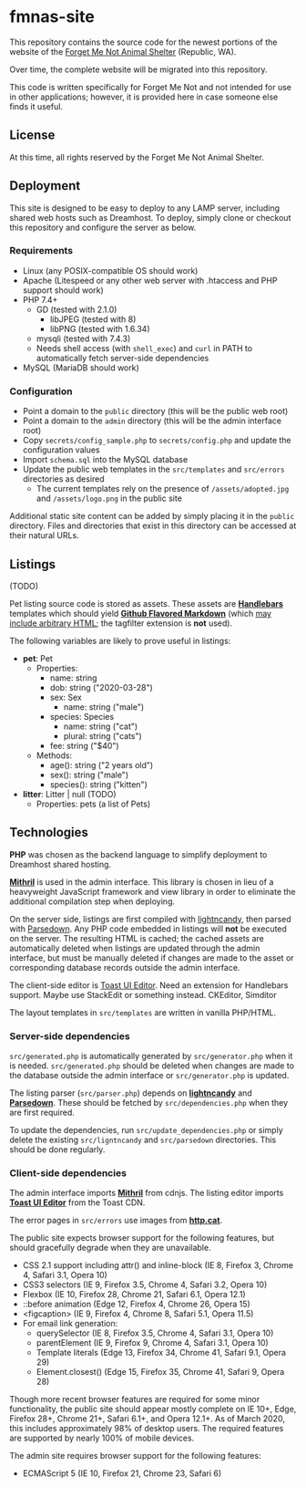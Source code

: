 # fmnas-site

This repository contains the source code for the newest portions of the 
website of the [Forget Me Not Animal Shelter](https://forgetmenotshelter.org) (Republic, WA).

Over time, the complete website will be migrated into this repository.

This code is written specifically for Forget Me Not and not intended for use in other applications;
however, it is provided here in case someone else finds it useful.

## License

At this time, all rights reserved by the Forget Me Not Animal Shelter.

## Deployment
This site is designed to be easy to deploy to any LAMP server, including shared web hosts such as Dreamhost.
To deploy, simply clone or checkout this repository and configure the server as below. 

### Requirements
* Linux (any POSIX-compatible OS should work)
* Apache (Litespeed or any other web server with .htaccess and PHP support should work)
* PHP 7.4+
    * GD (tested with 2.1.0)
        * libJPEG (tested with 8)
        * libPNG (tested with 1.6.34)
    * mysqli (tested with 7.4.3)
    * Needs shell access (with `shell_exec`) and `curl` in PATH to automatically fetch server-side dependencies
* MySQL (MariaDB should work)

### Configuration
* Point a domain to the `public` directory (this will be the public web root)
* Point a domain to the `admin` directory (this will be the admin interface root)
* Copy `secrets/config_sample.php` to `secrets/config.php` and update the configuration values 
* Import `schema.sql` into the MySQL database
* Update the public web templates in the `src/templates` and `src/errors` directories as desired
    * The current templates rely on the presence of `/assets/adopted.jpg` and `/assets/logo.png` in the public site

Additional static site content can be added by simply placing it in the `public` directory.
Files and directories that exist in this directory can be accessed at their natural URLs.

## Listings
(TODO)

Pet listing source code is stored as assets. These assets are **[Handlebars](https://handlebarsjs.com)** templates which
should yield **[Github Flavored Markdown](https://github.github.com/gfm/)** (which [may include arbitrary HTML](https://github.github.com/gfm/#raw-html);
the tagfilter extension is **not** used).

The following variables are likely to prove useful in listings:
* **pet**: Pet
    * Properties:
        * name: string
        * dob: string ("2020-03-28")
        * sex: Sex
            * name: string ("male")
        * species: Species
            * name: string ("cat")
            * plural: string ("cats")
        * fee: string ("$40")
    * Methods:
        * age(): string ("2 years old")
        * sex(): string ("male")
        * species(): string ("kitten")
* **litter**: Litter | null (TODO)
    * Properties: pets (a list of Pets)

## Technologies
**PHP** was chosen as the backend language to simplify deployment to Dreamhost shared hosting. 

[**Mithril**](https://mithril.js.org) is used in the admin interface. This library is chosen in lieu of
a heavyweight JavaScript framework and view library in order to eliminate the additional compilation step when deploying.

On the server side, listings are first compiled with [lightncandy](https://github.com/zordius/lightncandy),
then parsed with [Parsedown](https://parsedown.org/). Any PHP code embedded in listings will **not** be executed on the server. The resulting HTML is cached; the cached assets are automatically
deleted when listings are updated through the admin interface, but must be manually deleted if changes are made to the asset or 
corresponding database records outside the admin interface.

The client-side editor is [Toast UI Editor](https://ui.toast.com/tui-editor/). Need an extension for Handlebars support. Maybe use StackEdit or something instead.
CKEditor, Simditor
<!-- https://softwarerecs.stackexchange.com/questions/5746/markdown-editor-for-windows-with-live-rendering-in-the-editing-pane-not-in-a-se -->

The layout templates in `src/templates` are written in vanilla PHP/HTML.

### Server-side dependencies
`src/generated.php` is automatically generated by `src/generator.php` when it is needed.
`src/generated.php` should be deleted when changes are made to the database outside the admin interface
or `src/generator.php` is updated.

The listing parser (`src/parser.php`) depends on
[**lightncandy**](https://github.com/zordius/lightncandy) and
[**Parsedown**](https://parsedown.org/). These should be fetched by `src/dependencies.php` when they are first required.

To update the dependencies, run `src/update_dependencies.php` or simply delete the existing `src/ligntncandy` and `src/parsedown`
directories. This should be done regularly.

### Client-side dependencies
The admin interface imports [**Mithril**](https://mithril.js.org) from cdnjs.
The listing editor imports 
[**Toast UI Editor**](https://ui.toast.com/tui-editor/)
from the Toast CDN.

The error pages in `src/errors` use images from [**http.cat**](https://http.cat).

The public site expects browser support for the following features, but should gracefully degrade when they are unavailable.
* CSS 2.1 support including attr() and inline-block (IE 8, Firefox 3, Chrome 4, Safari 3.1, Opera 10)
* CSS3 selectors (IE 9, Firefox 3.5, Chrome 4, Safari 3.2, Opera 10)
* Flexbox (IE 10, Firefox 28, Chrome 21, Safari 6.1, Opera 12.1)
* ::before animation (Edge 12, Firefox 4, Chrome 26, Opera 15)
* \<figcaption\> (IE 9, Firefox 4, Chrome 8, Safari 5.1, Opera 11.5)
* For email link generation:
    * querySelector (IE 8, Firefox 3.5, Chrome 4, Safari 3.1, Opera 10)
    * parentElement (IE 9, Firefox 9, Chrome 4, Safari 3.1, Opera 10)
    * Template literals (Edge 13, Firefox 34, Chrome 41, Safari 9.1, Opera 29)
    * Element.closest() (Edge 15, Firefox 35, Chrome 41, Safari 9, Opera 28)

Though more recent browser features are required for some minor functionality, 
the public site should appear mostly complete on IE 10+, Edge, Firefox 28+, Chrome 21+, Safari 6.1+, and Opera 12.1+. 
As of March 2020, this includes approximately 98% of desktop users. The required features are supported by nearly 100% of mobile devices.


The admin site requires browser support for the following features:
* ECMAScript 5 (IE 10, Firefox 21, Chrome 23, Safari 6)